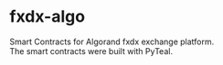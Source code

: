 # fxdx-algo

Smart Contracts for Algorand fxdx exchange platform.  
The smart contracts were built with PyTeal.